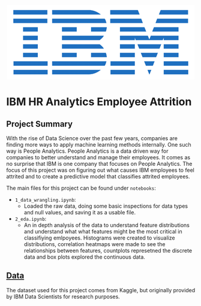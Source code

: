 <p align="center">
  <img src="./readme_files/ibm_logo.png"  width="500" height="200">
</p>

# IBM HR Analytics Employee Attrition
## Project Summary
With the rise of Data Science over the past few years, companies are finding more ways to apply machine learning methods internally. One such way is People Analytics. People Analytics is a data driven way for companies to better understand and manage their employees. It comes as no surprise that IBM is one company that focuses on People Analytics. The focus of this project was on figuring out what causes IBM employees to feel attrited and to create a predictive model that classifies attrited employees. 

The main files for this project can be found under `notebooks`:

- `1_data_wrangling.ipynb`: 
   - Loaded the raw data, doing some basic inspections for data types and null values, and saving it as a usable file.
- `2_eda.ipynb`:
   - An in depth analysis of the data to understand feature distributions and understand what what features might be the most critical in classifiying emlpoyees. Histograms were created to visualize distributions, correlation heatmaps were made to see the relationships between features, countplots represetned the discrete data and box plots explored the continuous data.

## [Data](https://www.kaggle.com/pavansubhasht/ibm-hr-analytics-attrition-dataset)
The dataset used for this project comes from Kaggle, but originally provided by IBM Data Scientists for research purposes.


